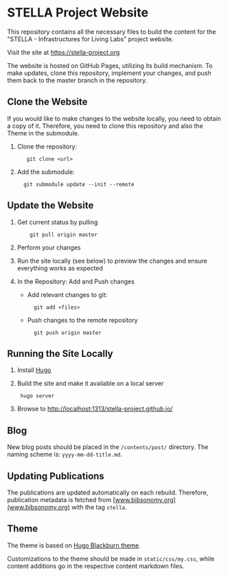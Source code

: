 # STELLA Project Website

This repository contains all the necessary files to build the content for the "STELLA - Infrastructures for Living Labs" project website. 


Visit the site at https://stella-project.org


The website is hosted on GitHub Pages, utilizing its build mechanism. To make updates, clone this repository, implement your changes, and push them back to the master branch in the repository.


## Clone the Website
If you would like to make changes to the website locally, you need to obtain a copy of it. Therefore, you need to clone this repository and also the Theme in the submodule.
1. Clone the repository:

          git clone <url>

3. Add the submodule:
               
         git submodule update --init --remote


## Update the Website

1. Get current status by pulling 
        
           git pull origin master

1. Perform your changes

1. Run the site locally (see below) to preview the changes and ensure everything works as expected

1. In the Repository: Add and Push changes
    + Add relevant changes to git:

            git add <files>
        
    + Push changes to the remote repository

            git push origin master


## Running the Site Locally

1. Install [Hugo](https://gohugo.io/installation/)


1. Build the site and make it available on a local server

        hugo server

1. Browse to [http://localhost:1313/stella-project.github.io/](http://localhost:1313/stella-project.github.io/)

## Blog

New blog posts should be placed in the `/contents/post/` directory. The naming scheme is: `yyyy-mm-dd-title.md`.


        
## Updating Publications

The publications are updated automatically on each rebuild. Therefore, publication metadata is fetched from [www.bibsonomy.org](www.bibsonomy.org) with the tag `stella`.

## Theme

The theme is based on [Hugo Blackburn theme](https://github.com/yoshiharuyamashita/blackburn).


Customizations to the theme should be made in `static/css/my.css`, while content additions go in the respective content markdown files.
